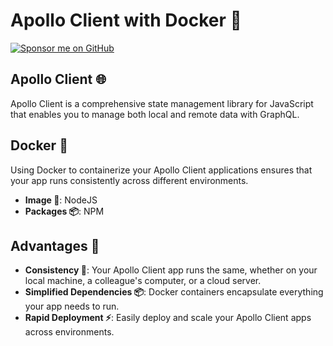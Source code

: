 # Apollo Client with Docker 🚀

<a href="https://github.com/sponsors/mattmajestic"><img src="https://img.shields.io/badge/Sponsor-GitHub-black?style=for-the-badge&logo=github" alt="Sponsor me on GitHub"></a>

## Apollo Client 🌐

Apollo Client is a comprehensive state management library for JavaScript that enables you to manage both local and remote data with GraphQL.

## Docker 🐳

Using Docker to containerize your Apollo Client applications ensures that your app runs consistently across different environments.

- **Image 🔄**: NodeJS
- **Packages 📦**: NPM


## Advantages 🌟

- **Consistency 🔄**: Your Apollo Client app runs the same, whether on your local machine, a colleague's computer, or a cloud server.
- **Simplified Dependencies 📦**: Docker containers encapsulate everything your app needs to run.
- **Rapid Deployment ⚡**: Easily deploy and scale your Apollo Client apps across environments.